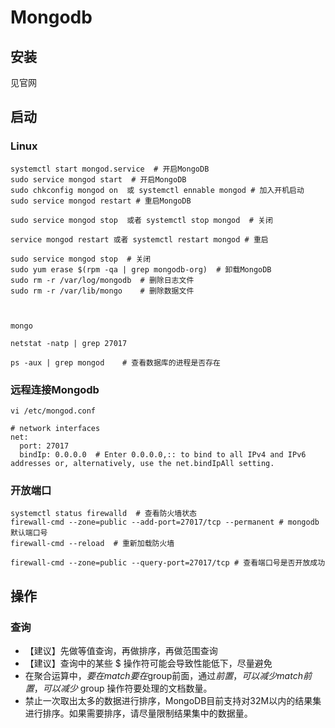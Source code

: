 # Mongodb

## 安装

见官网

## 启动

### Linux

```
systemctl start mongod.service  # 开启MongoDB
sudo service mongod start  # 开启MongoDB
sudo chkconfig mongod on  或 systemctl ennable mongod # 加入开机启动
sudo service mongod restart # 重启MongoDB

sudo service mongod stop  或者 systemctl stop mongod  # 关闭

service mongod restart 或者 systemctl restart mongod # 重启 
 
sudo service mongod stop  # 关闭
sudo yum erase $(rpm -qa | grep mongodb-org)  # 卸载MongoDB
sudo rm -r /var/log/mongodb  # 删除日志文件
sudo rm -r /var/lib/mongo    # 删除数据文件



mongo

netstat -natp | grep 27017

ps -aux | grep mongod    # 查看数据库的进程是否存在
```

### 远程连接Mongodb
```
vi /etc/mongod.conf

# network interfaces
net:
  port: 27017
  bindIp: 0.0.0.0  # Enter 0.0.0.0,:: to bind to all IPv4 and IPv6 addresses or, alternatively, use the net.bindIpAll setting.

```

### 开放端口
```
systemctl status firewalld  # 查看防火墙状态
firewall-cmd --zone=public --add-port=27017/tcp --permanent # mongodb默认端口号
firewall-cmd --reload  # 重新加载防火墙

firewall-cmd --zone=public --query-port=27017/tcp # 查看端口号是否开放成功

```

## 操作

### 查询
- 【建议】先做等值查询，再做排序，再做范围查询
- 【建议】查询中的某些 $ 操作符可能会导致性能低下，尽量避免
- 在聚合运算中，$要在match要在$group前面，通过$前置，可以减少match前置，可以减少$ group 操作符要处理的文档数量。
- 禁止一次取出太多的数据进行排序，MongoDB目前支持对32M以内的结果集进行排序。如果需要排序，请尽量限制结果集中的数据量。